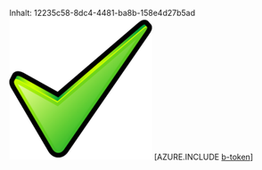 Inhalt: 12235c58-8dc4-4481-ba8b-158e4d27b5ad![Bild](44284139-81d2-4dfa-9da3-e4b83606cd88.png)
[AZURE.INCLUDE [b-token](db68a021-0984-46da-8c7f-a852eab4176c.md)]

